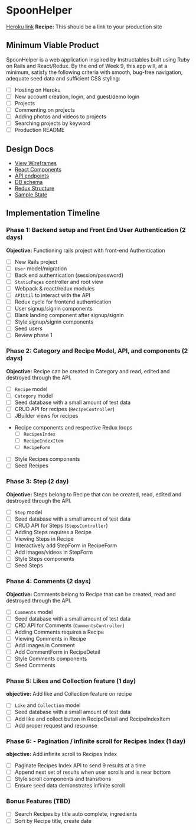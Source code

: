 # SpoonHelper

[Heroku link][heroku] **Recipe:** This should be a link to your production site

[heroku]: http://www.herokuapp.com

## Minimum Viable Product

SpoonHelper is a web application inspired by Instructables built using Ruby on Rails and React/Redux. By the end of Week 9, this app will, at a minimum, satisfy the following criteria with smooth, bug-free navigation, adequate seed data and sufficient CSS styling:

- [ ] Hosting on Heroku
- [ ] New account creation, login, and guest/demo login
- [ ] Projects
- [ ] Commenting on projects
- [ ] Adding photos and videos to projects
- [ ] Searching projects by keyword
- [ ] Production README

## Design Docs
* [View Wireframes][wireframes]
* [React Components][components]
* [API endpoints][api-endpoints]
* [DB schema][schema]
* [Redux Structure][redux-structure]
* [Sample State][sample-state]

[wireframes]: docs/wireframes
[components]: docs/component-heirarchy.md
[redux-structure]: docs/redux-structure.md
[sample-state]: docs/sample-state.md
[api-endpoints]: docs/api-endpoints.md
[schema]: docs/schema.md

## Implementation Timeline

### Phase 1: Backend setup and Front End User Authentication (2 days)

**Objective:** Functioning rails project with front-end Authentication

- [ ] New Rails project
- [ ] `User` model/migration
- [ ] Back end authentication (session/password)
- [ ] `StaticPages` controller and root view
- [ ] Webpack & react/redux modules
- [ ] `APIUtil` to interact with the API
- [ ] Redux cycle for frontend authentication
- [ ] User signup/signin components
- [ ] Blank landing component after signup/signin
- [ ] Style signup/signin components
- [ ] Seed users
- [ ] Review phase 1

### Phase 2: Category and Recipe Model, API, and components (2 days)

**Objective:** Recipe can be created in Category and read, edited
and destroyed through the API.

- [ ] `Recipe` model
- [ ] `Category` model
- [ ] Seed database with a small amount of test data
- [ ] CRUD API for recipes (`RecipeController`)
- [ ] JBuilder views for recipes
- Recipe components and respective Redux loops
  - [ ] `RecipesIndex`
  - [ ] `RecipeIndexItem`
  - [ ] `RecipeForm`
- [ ] Style Recipes components
- [ ] Seed Recipes

### Phase 3: Step (2 day)

**Objective:** Steps belong to Recipe that can be created, read, edited
and destroyed through the API.

- [ ] `Step` model
- [ ] Seed database with a small amount of test data
- [ ] CRUD API for Steps (`StepsController`)
- [ ] Adding Steps requires a Recipe
- [ ] Viewing Steps in Recipe
- [ ] Interactively add StepForm in RecipeForm
- [ ] Add images/videos in StepForm
- [ ] Style Steps components
- [ ] Seed Steps

### Phase 4: Comments (2 days)

**Objective:** Comments belong to Recipe that can be created, read
and destroyed through the API.

- [ ] `Comments` model
- [ ] Seed database with a small amount of test data
- [ ] CRD API for Comments (`CommentsController`)
- [ ] Adding Comments requires a Recipe
- [ ] Viewing Comments in Recipe
- [ ] Add images in Comment
- [ ] Add CommentForm in RecipeDetail
- [ ] Style Comments components
- [ ] Seed Comments

### Phase 5: Likes and Collection feature (1 day)

**objective:** Add like and Collection feature on recipe

- [ ] `Like` and `Collection` model
- [ ] Seed database with a small amount of test data
- [ ] Add like and collect button in RecipeDetail and RecipeIndexItem
- [ ] Add proper request and response

### Phase 6: - Pagination / infinite scroll for Recipes Index (1 day)

**objective:** Add infinite scroll to Recipes Index

- [ ] Paginate Recipes Index API to send 9 results at a time
- [ ] Append next set of results when user scrolls and is near bottom
- [ ] Style scroll components and transitions
- [ ] Ensure seed data demonstrates infinite scroll

### Bonus Features (TBD)
- [ ] Search Recipes by title auto complete, ingredients
- [ ] Sort by Recipe title, create date
